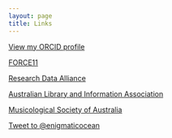 ```yaml
---
layout: page
title: Links
---
```


<a href="http://orcid.org/0000-0003-4981-2870" target="_blank">View my ORCID profile</a>

<a href="https://www.force11.org/" target="_blank">FORCE11</a>

<a href="https://www.rd-alliance.org/" target="_blank">Research Data Alliance</a>

<a href="https://www.alia.org.au/" target="_blank">Australian Library and Information Association</a>

<a href="http://msa.org.au/" target="_blank">Musicological Society of Australia</a>

<a href="https://twitter.com/intent/tweet?screen_name=enigmaticocean" class="twitter-mention-button" data-show-count="false">Tweet to @enigmaticocean</a><script async src="//platform.twitter.com/widgets.js" charset="utf-8"></script>